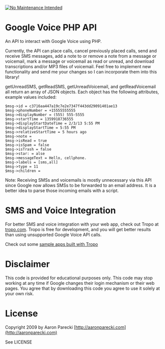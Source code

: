 [![No Maintenance Intended](http://unmaintained.tech/badge.svg)](http://unmaintained.tech/)

Google Voice PHP API
====================

An API to interact with Google Voice using PHP.

Currently, the API can place calls, cancel previously placed calls, send and
receive SMS messages, add a note to or remove a note from a message or voicemail,
mark a message or voicemail as read or unread, and download transcriptions and/or
MP3 files of voicemail. Feel free to implement new functionality and send me your
changes so I can incorporate them into this library!

getUnreadSMS, getReadSMS, getUnreadVoicemail, and getReadVoicemail all return
an array of JSON objects. Each object has the following attributes, example
values included:

	$msg->id = c3716aa447a19c7e2e7347f443dd29091401ae13
	$msg->phoneNumber = +15555555555
	$msg->displayNumber = (555) 555-5555
	$msg->startTime = 1359918736555
	$msg->displayStartDateTime = 2/3/13 5:55 PM
	$msg->displayStartTime = 5:55 PM
	$msg->relativeStartTime = 5 hours ago
	$msg->note = 
	$msg->isRead = true
	$msg->isSpam = false
	$msg->isTrash = false
	$msg->star: = alse
	$msg->messageText = Hello, cellphone.
	$msg->labels = [sms,all]
	$msg->type = 11
	$msg->children = 

Note: Receiving SMSs and voicemails is mostly unnecessary via this API since
Google now allows SMSs to be forwarded to an email address. It is a better
idea to parse those incoming emails with a script.

SMS and Voice Integration
=========================

For better SMS and voice integration with your web app, check out Tropo
at [tropo.com](http://tropo.com). Tropo is free for development, and you will
get better results than using unsupported Google Voice API calls. 

Check out some [sample apps built with Tropo](https://www.tropo.com/docs/scripting/tutorials.htm)

Disclaimer
==========

This code is provided for educational purposes only. This code may stop
working at any time if Google changes their login mechanism or their web
pages. You agree that by downloading this code you agree to use it solely
at your own risk.

License
=======

Copyright 2009 by Aaron Parecki
[http://aaronparecki.com](http://aaronparecki.com)

See LICENSE

